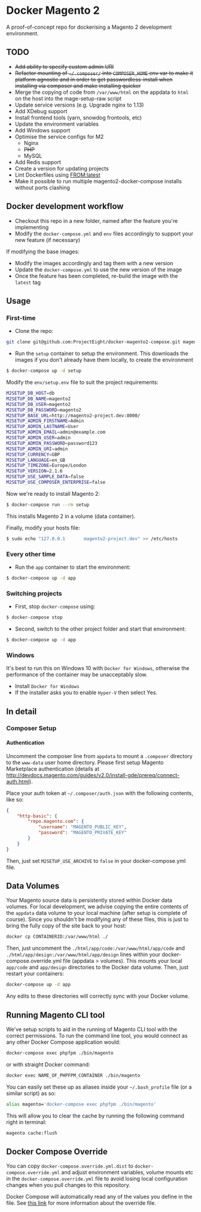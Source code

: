 # Docker Magento 2

A proof-of-concept repo for dockerising a Magento 2 development environment.

## TODO

* ~~Add ability to specify custom admin URI~~
* ~~Refactor mounting of `~/.composer/` into `COMPOSER_HOME` env var to make it platform agnostic and in order to get passwordless-install when installing via composer and make installing quicker~~
* Merge the copying of code from `/var/www/html` on the appdata to `html` on the host into the mage-setup-raw script 
* Update service versions (e.g. Upgrade nginx to 1.13)
* Add XDebug support
* Install frontend tools (yarn, snowdog frontools, etc)
* Update the environment variables
* Add Windows support
* Optimise the service configs for M2
    * Nginx
    * ~~PHP~~
    * MySQL
* Add Redis support
* Create a version for updating projects
* Lint Dockerfiles using [FROM:latest](https://www.fromlatest.io/)
* Make it possible to run multiple magento2-docker-compose installs without ports clashing

## Docker development workflow
 
 * Checkout this repo in a new folder, named after the feature you're implementing
 * Modify the `docker-compose.yml` and `env` files accordingly to support your new feature (if necessary)

If modifying the base images:

 * Modify the images accordingly and tag them with a new version
 * Update the `docker-compose.yml` to use the new version of the image
 * Once the feature has been completed, re-build the image with the `latest` tag

## Usage

### First-time

* Clone the repo:
```bash
git clone git@github.com:ProjectEight/docker-magento2-compose.git magento2-project
```
* Run the `setup` container to setup the environment. This downloads the images if you don't already have them locally, to create the environment

```bash
$ docker-compose up -d setup
```

Modify the `env/setup.env` file to suit the project requirements:

```bash
M2SETUP_DB_HOST=db
M2SETUP_DB_NAME=magento2
M2SETUP_DB_USER=magento2
M2SETUP_DB_PASSWORD=magento2
M2SETUP_BASE_URL=http://magento2-project.dev:8000/
M2SETUP_ADMIN_FIRSTNAME=Admin
M2SETUP_ADMIN_LASTNAME=User
M2SETUP_ADMIN_EMAIL=admin@example.com
M2SETUP_ADMIN_USER=admin
M2SETUP_ADMIN_PASSWORD=password123
M2SETUP_ADMIN_URI=admin
M2SETUP_CURRENCY=GBP
M2SETUP_LANGUAGE=en_GB
M2SETUP_TIMEZONE=Europe/London
M2SETUP_VERSION=2.1.6
M2SETUP_USE_SAMPLE_DATA=false
M2SETUP_USE_COMPOSER_ENTERPRISE=false
```

Now we're ready to install Magento 2:

```bash
$ docker-compose run --rm setup
```

This installs Magento 2 in a volume (data container).

Finally, modify your hosts file:

```bash
$ sudo echo "127.0.0.1       magento2-project.dev" >> /etc/hosts
```

### Every other time

* Run the `app` container to start the environment:

```bash
$ docker-compose up -d app
```

### Switching projects

* First, stop `docker-compose` using:

```bash
$ docker-compose stop
```

* Second, switch to the other project folder and start that environment:

```bash
$ docker-compose up -d app
```

### Windows

It's best to run this on Windows 10 with `Docker for Windows`, otherwise the performance of the container may be unacceptably slow.

* Install `Docker for Windows`
* If the installer asks you to enable `Hyper-V` then select Yes.

## In detail

### Composer Setup

#### Authentication

Uncomment the composer line from `appdata` to mount a `.composer` directory to the `www-data` user home directory. Please first setup Magento Marketplace authentication (details at <a href="http://devdocs.magento.com/guides/v2.0/install-gde/prereq/connect-auth.html" target="_blank">http://devdocs.magento.com/guides/v2.0/install-gde/prereq/connect-auth.html</a>).

Place your auth token at `~/.composer/auth.json` with the following contents, like so:

```json
{
    "http-basic": {
        "repo.magento.com": {
            "username": "MAGENTO_PUBLIC_KEY",
            "password": "MAGENTO_PRIVATE_KEY"
        }
    }
}
```

Then, just set `M2SETUP_USE_ARCHIVE` to `false` in your docker-compose.yml file. 

## Data Volumes

Your Magento source data is persistently stored within Docker data volumes. For local development, we advise copying the entire contents of the `appdata` data volume to your local machine (after setup is complete of course). Since you shouldn't be modifying any of these files, this is just to bring the fully copy of the site back to your host:

```bash
docker cp CONTAINERID:/var/www/html ./
```

Then, just uncomment the `./html/app/code:/var/www/html/app/code` and `./html/app/design:/var/www/html/app/design` lines within your docker-compose.override.yml file (appdata > volumes). This mounts your local `app/code` and `app/design` directories to the Docker data volume. Then, just restart your containers:

```bash
docker-compose up -d app
```

Any edits to these directories will correctly sync with your Docker volume.

## Running Magento CLI tool

We've setup scripts to aid in the running of Magento CLI tool with the correct permissions. To run the command line tool, you would connect as any other Docker Compose application would:

```bash
docker-compose exec phpfpm ./bin/magento
```

or with straight Docker command:
```bash
docker exec NAME_OF_PHPFPM_CONTAINER ./bin/magento
```

You can easily set these up as aliases inside your `~/.bash_profile` file (or a similar script) as so:

```bash
alias magento='docker-compose exec phpfpm ./bin/magento'
```
This will allow you to clear the cache by running the following command right in terminal:

```bash
magento cache:flush
```

## Docker Compose Override

You can copy `docker-compose.override.yml.dist` to `docker-compose.override.yml` and adjust environment variables, volume mounts etc in the `docker-compose.override.yml` file to avoid losing local configuration changes when you pull changes to this repository. 

Docker Compose will automatically read any of the values you define in the file. See [this link](https://docs.docker.com/compose/extends/#/understanding-multiple-compose-files) for more information about the override file. 
